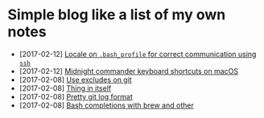 # Simple blog like a list of my own notes

- [2017-02-12] [Locale on `.bash_profile` for correct communication using `ssh`](/2017/02/121.md)
- [2017-02-12] [Midnight commander keyboard shortcuts on macOS](/2017/02/120.md)
- [2017-02-08] [Use excludes on git](/2017/02/083.md)
- [2017-02-08] [Thing in itself](/2017/02/082.md)
- [2017-02-08] [Pretty git log format](/2017/02/081.md)
- [2017-02-08] [Bash completions with brew and other](/2017/02/080.md)